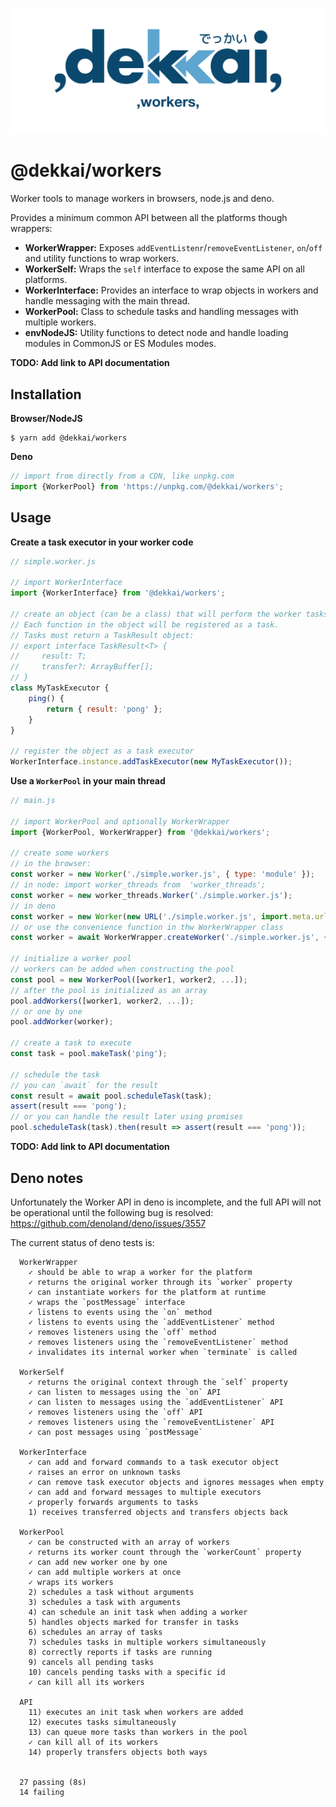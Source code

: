 <div align="center">

![@dekkai/workers](https://raw.githubusercontent.com/dekkai-csv/assets/master/svg/dekkai_workers_banner_light.svg)

</div>

# @dekkai/workers 

Worker tools to manage workers in browsers, node.js and deno.

Provides a minimum common API between all the platforms though wrappers:

- **WorkerWrapper:** Exposes `addEventListenr`/`removeEventListener`, `on`/`off` and utility functions to wrap workers.
- **WorkerSelf:** Wraps the `self` interface to expose the same API on all platforms.
- **WorkerInterface:** Provides an interface to wrap objects in workers and handle messaging with the main thread.
- **WorkerPool:** Class to schedule tasks and handling messages with multiple workers.
- **envNodeJS:** Utility functions to detect node and handle loading modules in CommonJS or ES Modules modes.

**TODO: Add link to API documentation** 

## Installation

**Browser/NodeJS**
```shell script
$ yarn add @dekkai/workers
```

**Deno**
```javascript
// import from directly from a CDN, like unpkg.com
import {WorkerPool} from 'https://unpkg.com/@dekkai/workers';
```

## Usage

**Create a task executor in your worker code**
```javascript
// simple.worker.js

// import WorkerInterface
import {WorkerInterface} from '@dekkai/workers';

// create an object (can be a class) that will perform the worker tasks.
// Each function in the object will be registered as a task.
// Tasks must return a TaskResult object:
// export interface TaskResult<T> {
//     result: T;
//     transfer?: ArrayBuffer[];
// }
class MyTaskExecutor {
    ping() {
        return { result: 'pong' };
    }
}

// register the object as a task executor
WorkerInterface.instance.addTaskExecutor(new MyTaskExecutor());
```

**Use a `WorkerPool` in your main thread**
```javascript
// main.js

// import WorkerPool and optionally WorkerWrapper 
import {WorkerPool, WorkerWrapper} from '@dekkai/workers';

// create some workers
// in the browser:
const worker = new Worker('./simple.worker.js', { type: 'module' });
// in node: import worker_threads from  'worker_threads';
const worker = new worker_threads.Worker('./simple.worker.js');
// in deno
const worker = new Worker(new URL('./simple.worker.js', import.meta.url), { type: 'module' });
// or use the convenience function in thw WorkerWrapper class
const worker = await WorkerWrapper.createWorker('./simple.worker.js', { type: 'module' });

// initialize a worker pool
// workers can be added when constructing the pool
const pool = new WorkerPool([worker1, worker2, ...]);
// after the pool is initialized as an array
pool.addWorkers([worker1, worker2, ...]);
// or one by one
pool.addWorker(worker);

// create a task to execute
const task = pool.makeTask('ping');

// schedule the task
// you can `await` for the result
const result = await pool.scheduleTask(task);
assert(result === 'pong');
// or you can handle the result later using promises
pool.scheduleTask(task).then(result => assert(result === 'pong'));
```

**TODO: Add link to API documentation**

## Deno notes

Unfortunately the Worker API in deno is incomplete, and the full API will not be operational
until the following bug is resolved:
https://github.com/denoland/deno/issues/3557

The current status of deno tests is:
```shell script
  WorkerWrapper
    ✓ should be able to wrap a worker for the platform
    ✓ returns the original worker through its `worker` property
    ✓ can instantiate workers for the platform at runtime
    ✓ wraps the `postMessage` interface
    ✓ listens to events using the `on` method
    ✓ listens to events using the `addEventListener` method
    ✓ removes listeners using the `off` method
    ✓ removes listeners using the `removeEventListener` method
    ✓ invalidates its internal worker when `terminate` is called

  WorkerSelf
    ✓ returns the original context through the `self` property
    ✓ can listen to messages using the `on` API
    ✓ can listen to messages using the `addEventListener` API
    ✓ removes listeners using the `off` API
    ✓ removes listeners using the `removeEventListener` API
    ✓ can post messages using `postMessage`

  WorkerInterface
    ✓ can add and forward commands to a task executor object
    ✓ raises an error on unknown tasks
    ✓ can remove task executor objects and ignores messages when empty
    ✓ can add and forward messages to multiple executors
    ✓ properly forwards arguments to tasks
    1) receives transferred objects and transfers objects back

  WorkerPool
    ✓ can be constructed with an array of workers
    ✓ returns its worker count through the `workerCount` property
    ✓ can add new worker one by one
    ✓ can add multiple workers at once
    ✓ wraps its workers
    2) schedules a task without arguments
    3) schedules a task with arguments
    4) can schedule an init task when adding a worker
    5) handles objects marked for transfer in tasks
    6) schedules an array of tasks
    7) schedules tasks in multiple workers simultaneously
    8) correctly reports if tasks are running
    9) cancels all pending tasks
    10) cancels pending tasks with a specific id
    ✓ can kill all its workers

  API
    11) executes an init task when workers are added
    12) executes tasks simultaneously
    13) can queue more tasks than workers in the pool
    ✓ can kill all of its workers
    14) properly transfers objects both ways


  27 passing (8s)
  14 failing
```
